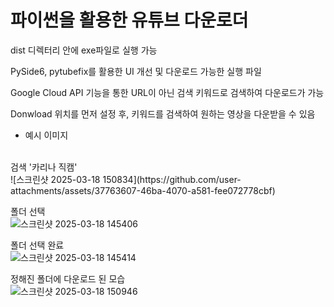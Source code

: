 # 파이썬을 활용한 유튜브 다운로더

dist 디렉터리 안에 exe파일로 실행 가능

PySide6, pytubefix를 활용한 UI 개선 및 다운로드 가능한 실행 파일

Google Cloud API 기능을 통한 URL이 아닌 검색 키워드로 검색하여 다운로드가 가능

Donwload 위치를 먼저 설정 후, 키워드를 검색하여 원하는 영상을 다운받을 수 있음

- 예시 이미지
<br/>
검색 '카리나 직캠'
<br/>
![스크린샷 2025-03-18 150834](https://github.com/user-attachments/assets/37763607-46ba-4070-a581-fee072778cbf)

폴더 선택
<br/>
![스크린샷 2025-03-18 145406](https://github.com/user-attachments/assets/812c93d3-07b9-4f98-bc8e-21895ea8b8aa)

폴더 선택 완료
<br/>
![스크린샷 2025-03-18 145414](https://github.com/user-attachments/assets/b55c8ed6-2216-4d5a-bf0e-b8f3a864ed9e)

정해진 폴더에 다운로드 된 모습
<br/>
![스크린샷 2025-03-18 150946](https://github.com/user-attachments/assets/9dd7accb-7804-4c8f-b84d-1922be1676ec)

